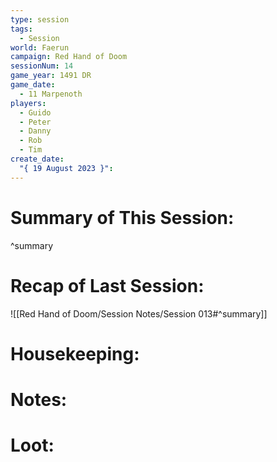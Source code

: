 ```yaml
---
type: session
tags:
  - Session
world: Faerun
campaign: Red Hand of Doom
sessionNum: 14
game_year: 1491 DR
game_date:
  - 11 Marpenoth
players:
  - Guido
  - Peter
  - Danny
  - Rob
  - Tim
create_date:
  "{ 19 August 2023 }":
---
```


# Summary of This Session:

^summary

# Recap of Last Session:
![[Red Hand of Doom/Session Notes/Session 013#^summary]]

# Housekeeping:

# Notes:

# Loot:
